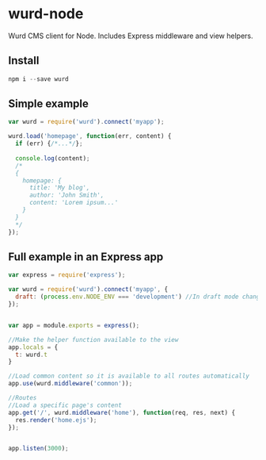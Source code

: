 # wurd-node
Wurd CMS client for Node.
Includes Express middleware and view helpers.


## Install
```javascript
npm i --save wurd
```


## Simple example
```javascript
var wurd = require('wurd').connect('myapp');

wurd.load('homepage', function(err, content) {
  if (err) {/*...*/};
  
  console.log(content);
  /*
  {
    homepage: {
      title: 'My blog',
      author: 'John Smith',
      content: 'Lorem ipsum...'
    }
  }
  */
});
```


## Full example in an Express app
```javascript
var express = require('express');

var wurd = require('wurd').connect('myapp', {
  draft: (process.env.NODE_ENV === 'development') //In draft mode changes are reflected instantly
});


var app = module.exports = express();

//Make the helper function available to the view
app.locals = {
  t: wurd.t
}

//Load common content so it is available to all routes automatically
app.use(wurd.middleware('common'));

//Routes
//Load a specific page's content
app.get('/', wurd.middleware('home'), function(req, res, next) {
  res.render('home.ejs');
});


app.listen(3000);
```
